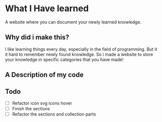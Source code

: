 # What I Have learned 
A website where you can document your newly learned knowledge. 

## Why did i make this?
I like learning things every day, especially in the field of programming. But it it hard to remember newly found knowledge. So i made a website to store your knowledge in specific categories that you have made!

## A Description of my code

## Todo 
- [ ] Refactor icon svg icons hover
- [ ] Finish the sections
- [ ] Refactor the sections and collection parts